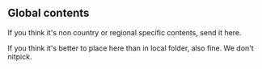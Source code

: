 ## Global contents
If you think it's non country or regional specific contents, send it here.

If you think it's better to place here than in local folder, also fine. We don't nitpick.
